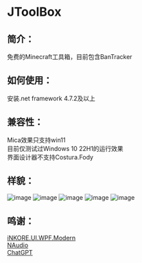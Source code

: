 # JToolBox
## 简介：
免费的Minecraft工具箱，目前包含BanTracker
## 如何使用：
安装.net framework 4.7.2及以上<br>
## 兼容性：
Mica效果只支持win11<br>
目前仅测试过Windows 10 22H1的运行效果<br>
界面设计器不支持Costura.Fody
## 样貌：
![image](https://github.com/xiaojiangxj233/JToolBox/assets/109403149/5498ee0e-9163-4dfa-add8-ece7ed6eb4da)
![image](https://github.com/xiaojiangxj233/JToolBox/assets/109403149/216a48a4-2e5d-443b-898b-af49525cf688)
![image](https://github.com/xiaojiangxj233/JToolBox/assets/109403149/0838c029-809d-42cf-9bec-4aa8355f9be0)
![image](https://github.com/xiaojiangxj233/JToolBox/assets/109403149/9ee6e0c9-f69e-4522-a66c-91bf94503093)
![image](https://github.com/xiaojiangxj233/JToolBox/assets/109403149/290e1154-f36a-42b0-a9cd-74c39f9c6517)


## 鸣谢：
[iNKORE.UI.WPF.Modern](https://github.com/InkoreStudios/UI.WPF.Modern)<br>
[NAudio](https://github.com/naudio/NAudio)<br>
[ChatGPT](https://chat.openai.com)
